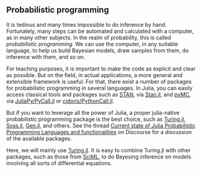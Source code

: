 ## Probabilistic programming

It is tedious and many times impossible to do inference by hand. Fortunately, many steps can be automated and calculated with a computer, as in many other subjects. In the realm of probability, this is called *probabilistic programming.* We can use the computer, in any suitable language, to help us build Bayesian models, draw samples from them, do inference with them, and so on.

For teaching purposes, it is important to make the code as explicit and clear as possible. But on the field, in actual applications, a more general and extensible framework is useful. For that, there exist a number of packages for probabilistic programming in several languages. In Julia, you can easily access classical tools and packages such as [STAN](https://mc-stan.org), via [Stan.jl](https://mc-stan.org/users/interfaces/julia-stan), and [pyMC](https://pymcmc.readthedocs.io/en/latest/), via [JuliaPy/PyCall.jl](https://github.com/JuliaPy/PyCall.jl) or [cjdoris/PythonCall.jl](https://cjdoris.github.io/PythonCall.jl/stable/).

But if you want to leverage all the power of Julia, a proper julia-native probabilistic programming package is the best choice, such as [Turing.jl](https://turing.ml/dev/), [Soss.jl](https://cscherrer.github.io/Soss.jl/stable/), [Gen.jl](https://www.gen.dev/docs/stable/), and others. See the thread [Current state of Julia Probabilistic Programming Languages and functionalities](https://discourse.julialang.org/t/current-state-of-julia-probabilistic-programming-languages-and-functionalities/78711) on Discourse for a discussion of the available packages.

Here, we will mainly use [Turing.jl](https://turing.ml/dev/). It is easy to combine Turing.jl with other packages, such as those from [SciML](https://sciml.ai), to do Bayesing inference on models involving all sorts of differential equations.
